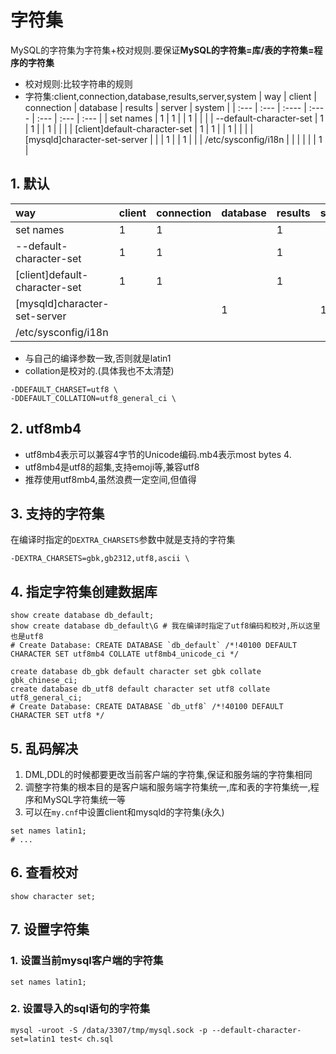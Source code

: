 # 字符集
MySQL的字符集为字符集+校对规则.要保证**MySQL的字符集=库/表的字符集=程序的字符集**
+ 校对规则:比较字符串的规则
+ 字符集:client,connection,database,results,server,system
| way                             | client | connection | database | results | server | system |
| :---                            | :---   |  :----     | :----    | :---    | :---   | :---   | 
| set names                       | 1      | 1          |          |       1 |        |        | 
| --default-character-set         | 1      | 1          |          |       1 |        |        | 
| \[client\]default-character-set | 1      | 1          |          |       1 |        |        | 
| \[mysqld\]character-set-server  |        |            |    1     |         |   1    |        | 
| /etc/sysconfig/i18n             |        |            |          |         |        |   1    | 
## 1. 默认
| way                             | client | connection | database | results | server | system |
| :---                            | :---   |  :----     | :----    | :---    | :---   | :---   | 
| set names                       | 1      | 1          |          |       1 |        |        | 
| --default-character-set         | 1      | 1          |          |       1 |        |        | 
| \[client\]default-character-set | 1      | 1          |          |       1 |        |        | 
| \[mysqld\]character-set-server  |        |            |    1     |         |   1    |        | 
| /etc/sysconfig/i18n             |        |            |          |         |        |   1    | 

+ 与自己的编译参数一致,否则就是latin1
+ collation是校对的.(具体我也不太清楚)
```
-DDEFAULT_CHARSET=utf8 \
-DDEFAULT_COLLATION=utf8_general_ci \
```
## 2. utf8mb4
+ utf8mb4表示可以兼容4字节的Unicode编码.mb4表示most bytes 4.
+ utf8mb4是utf8的超集,支持emoji等,兼容utf8
+ 推荐使用utf8mb4,虽然浪费一定空间,但值得
## 3. 支持的字符集
在编译时指定的`DEXTRA_CHARSETS`参数中就是支持的字符集
```
-DEXTRA_CHARSETS=gbk,gb2312,utf8,ascii \
```
## 4. 指定字符集创建数据库
```
show create database db_default;
show create database db_default\G # 我在编译时指定了utf8编码和校对,所以这里也是utf8
# Create Database: CREATE DATABASE `db_default` /*!40100 DEFAULT CHARACTER SET utf8mb4 COLLATE utf8mb4_unicode_ci */

create database db_gbk default character set gbk collate gbk_chinese_ci;
create database db_utf8 default character set utf8 collate utf8_general_ci;
# Create Database: CREATE DATABASE `db_utf8` /*!40100 DEFAULT CHARACTER SET utf8 */
```
## 5. 乱码解决
1. DML,DDL的时候都要更改当前客户端的字符集,保证和服务端的字符集相同
2. 调整字符集的根本目的是客户端和服务端字符集统一,库和表的字符集统一,程序和MySQL字符集统一等
3. 可以在`my.cnf`中设置client和mysqld的字符集(永久)
```
set names latin1; 
# ...
```
## 6. 查看校对
```
show character set;
```
## 7. 设置字符集
### 1. 设置当前mysql客户端的字符集
```
set names latin1; 
```
### 2. 设置导入的sql语句的字符集
```
mysql -uroot -S /data/3307/tmp/mysql.sock -p --default-character-set=latin1 test< ch.sql
```
